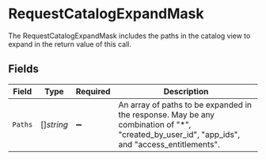 # RequestCatalogExpandMask

The RequestCatalogExpandMask includes the paths in the catalog view to expand in the return value of this call.


## Fields

| Field                                                                                                                                        | Type                                                                                                                                         | Required                                                                                                                                     | Description                                                                                                                                  |
| -------------------------------------------------------------------------------------------------------------------------------------------- | -------------------------------------------------------------------------------------------------------------------------------------------- | -------------------------------------------------------------------------------------------------------------------------------------------- | -------------------------------------------------------------------------------------------------------------------------------------------- |
| `Paths`                                                                                                                                      | []*string*                                                                                                                                   | :heavy_minus_sign:                                                                                                                           | An array of paths to be expanded in the response. May be any combination of "*", "created_by_user_id", "app_ids", and "access_entitlements". |